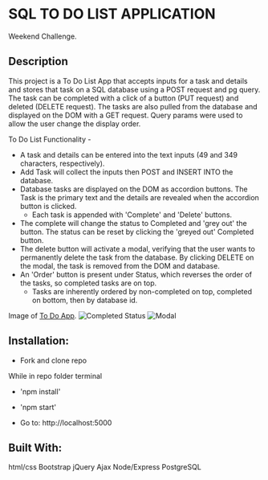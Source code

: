 # SQL TO DO LIST APPLICATION

Weekend Challenge.

## Description

This project is a To Do List App that accepts inputs for a task and details and stores that task on a SQL database using a POST request and pg query.  The task can be completed with a click of a button (PUT request) and deleted (DELETE request).  The tasks are also pulled from the database and displayed on the DOM with a GET request.  Query params were used to allow the user change the display order.


To Do List Functionality - 
 - A task and details can be entered into the text inputs (49 and 349 characters, respectively).
 - Add Task will collect the inputs then POST and INSERT INTO the database.
 - Database tasks are displayed on the DOM as accordion buttons.  The Task is the primary text and the details are revealed when the accordion button is clicked.
    - Each task is appended with 'Complete' and 'Delete' buttons.
 - The complete will change the status to Completed and 'grey out' the button. The status can be reset by clicking the 'greyed out' Completed button.
 - The delete button will activate a modal, verifying that the user wants to permanently delete the task from the database.  By clicking DELETE on the modal, the task is removed from the DOM and database.
 - An 'Order' button is present under Status, which reverses the order of the tasks, so completed tasks are on top.
    - Tasks are inherently ordered by non-completed on top, completed on bottom, then by database id.


Image of [To Do App](https://github.com/matthewbouc/weekend-sql-to-do-list/blob/master/server/Images/To%20Do%20App.png).
![Completed Status]()
![Modal]()


## Installation:

 - Fork and clone repo
 
 While in repo folder terminal
 - 'npm install'
 - 'npm start'

 - Go to:  http://localhost:5000


## Built With:

html/css
Bootstrap
jQuery
Ajax
Node/Express
PostgreSQL